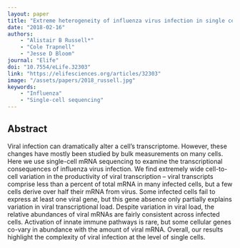 ```yaml
---
layout: paper
title: "Extreme heterogeneity of influenza virus infection in single cells"
date: "2018-02-16"
authors: 
    - "Alistair B Russell*"
    - "Cole Trapnell"
    - "Jesse D Bloom"
journal: "Elife"
doi: "10.7554/eLife.32303"
link: "https://elifesciences.org/articles/32303"
image: "/assets/papers/2018_russell.jpg"
keywords:
    - "Influenza"
    - "Single-cell sequencing"
---
```


## Abstract

Viral infection can dramatically alter a cell’s transcriptome. However, these changes have mostly been studied by bulk measurements on many cells. Here we use single-cell mRNA sequencing to examine the transcriptional consequences of influenza virus infection. We find extremely wide cell-to-cell variation in the productivity of viral transcription – viral transcripts comprise less than a percent of total mRNA in many infected cells, but a few cells derive over half their mRNA from virus. Some infected cells fail to express at least one viral gene, but this gene absence only partially explains variation in viral transcriptional load. Despite variation in viral load, the relative abundances of viral mRNAs are fairly consistent across infected cells. Activation of innate immune pathways is rare, but some cellular genes co-vary in abundance with the amount of viral mRNA. Overall, our results highlight the complexity of viral infection at the level of single cells.

